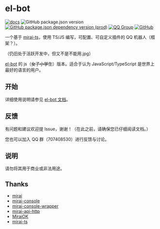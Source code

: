 # el-bot

[![docs](https://github.com/ElpsyCN/el-bot-docs/workflows/docs/badge.svg)](https://docs.bot.elpsy.cn/)
![GitHub package.json version](https://img.shields.io/github/package-json/v/ElpsyCN/el-bot)
[![GitHub package.json dependency version (prod)](https://img.shields.io/github/package-json/dependency-version/ElpsyCN/el-bot/mirai-ts)](https://github.com/YunYouJun/mirai-ts)
[![QQ Group](https://img.shields.io/badge/qq%20group-707408530-12B7F5)](https://shang.qq.com/wpa/qunwpa?idkey=5b0eef3e3256ce23981f3b0aa2457175c66ca9194efd266fd0e9a7dbe43ed653)
[![GitHub](https://img.shields.io/github/license/ElpsyCN/el-bot)](https://github.com/ElpsyCN/el-bot/blob/master/LICENSE)

一个基于 [mirai-ts](https://github.com/YunYouJun/mirai-ts)，使用 TS/JS 编写，可配置、可自定义插件的 QQ 机器人（框架？）。

（仍旧处于活跃开发中，但又不是不能用.jpg）

[el-bot](https://docs.bot.elpsy.cn/) 的 js（~~女子小学生~~）版本。适合于认为 JavaScript/TypeScript 是世界上最好的语言的用户。

## 开始

详细使用说明请参见 [el-bot 文档](https://docs.bot.elpsy.cn/js/)。

## 反馈

有问题和建议欢迎提 Issue，谢谢！（在此之前，请确保您已仔细阅读文档。）

您也可以加入 QQ 群（707408530）进行反馈与讨论。

## 说明

请勿将其用于商业或非法用途。

## Thanks

- [mirai](https://github.com/mamoe/mirai)
- [mirai-console](https://github.com/mamoe/mirai-console)
- [mirai-console-wrapper](https://github.com/mamoe/mirai-console-wrapper)
- [mirai-api-http](https://github.com/mamoe/mirai-api-http)
- [MiraiOK](https://github.com/LXY1226/MiraiOK)
- [mirai-ts](https://github.com/YunYouJun/mirai-ts)
